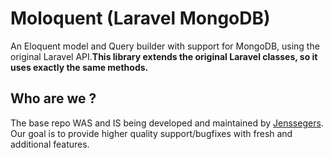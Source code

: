 Moloquent (Laravel MongoDB)
=============================


An Eloquent model and Query builder with support for MongoDB, using the original Laravel API.**This library extends the original Laravel classes, so it uses exactly the same methods.**  


Who are we ?
-------------
The base repo WAS and IS being developed and maintained by [Jenssegers](https://github.com/jenssegers/laravel-mongodb).
Our goal is to provide higher quality support/bugfixes with fresh and additional features.
